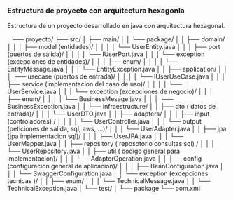 ### Estructura de proyecto con arquitectura hexagonla
Estructura de un proyecto desarrollado en java con arquitectura hexagonal.


.
└── proyecto/
    ├── src/
    │   ├── main/
    │   │   └── package/
    │   │       ├── domain/
    │   │       │   ├── model (entidades)/
    │   │       │   │   └── UserEntity.java
    │   │       │   ├── port  (puertos de salida)/
    │   │       │   │   └── IUserPort.java
    │   │       │   └── exception (excepciones de entidades)/
    │   │       │       ├── enum/
    │   │       │       │   └── EntityMessage.java
    │   │       │       └── EntityException.java
    │   │       ├── application/
    │   │       │   ├── usecase (puertos de entrada)/
    │   │       │   │   └── IUserUseCase.java
    │   │       │   ├── service   (implementacion del caso de uso)/
    │   │       │   │   └── UserService.java
    │   │       │   └── exception (excepciones de negocio)/
    │   │       │       ├── enum/
    │   │       │       │   └── BusinessMesage.java
    │   │       │       └── BusinessException.java
    │   │       └── infraestructure/
    │   │           ├── dto ( datos de entrada)/
    │   │           │   └── UserDTO.java
    │   │           ├── adapters/
    │   │           │   ├── input (controladores) /
    │   │           │   │   └── UserController.java
    │   │           │   └── output (peticiones de salida, sql, aws, ...)/
    │   │           │       └── UserAdapter.java
    │   │           ├── jpa (jpa implementacion sql)/
    │   │           │   ├── UserJPA.java 
    │   │           │   └── UserMapper.java
    │   │           ├── repository ( reposotorio consultas sql) /
    │   │           │   └── UserRepository.java
    │   │           ├── util ( codigo general para implementacion)/
    │   │           │   └── AdapterOperation.java
    │   │           ├── config (configuracion general de aplicacion)/
    │   │           │   ├── BeanConfiguration.java
    │   │           │   └── SwaggerConfiguration.java
    │   │           └── exception (excepciones tecnicas )/
    │   │               ├── enum/
    │   │               │   └── TechnicalMessage.java
    │   │               └── TechnicalException.java
    │   └── test/
    │       └── package
    └── pom.xml